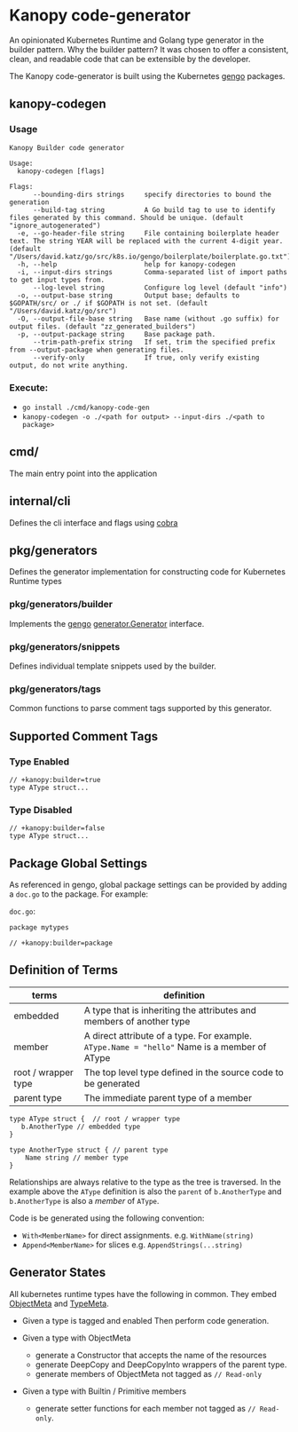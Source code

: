 # Kanopy code-generator

An opinionated Kubernetes Runtime and Golang type generator in the builder pattern.  Why the builder pattern? It was chosen to offer a consistent, clean, and readable code that can be extensible by the developer.

The Kanopy code-generator is built using the Kubernetes [gengo](https://github.com/kubernetes/gengo) packages.

## kanopy-codegen
### Usage
```
Kanopy Builder code generator

Usage:
  kanopy-codegen [flags]

Flags:
      --bounding-dirs strings     specify directories to bound the generation
      --build-tag string          A Go build tag to use to identify files generated by this command. Should be unique. (default "ignore_autogenerated")
  -e, --go-header-file string     File containing boilerplate header text. The string YEAR will be replaced with the current 4-digit year. (default "/Users/david.katz/go/src/k8s.io/gengo/boilerplate/boilerplate.go.txt")
  -h, --help                      help for kanopy-codegen
  -i, --input-dirs strings        Comma-separated list of import paths to get input types from.
      --log-level string          Configure log level (default "info")
  -o, --output-base string        Output base; defaults to $GOPATH/src/ or ./ if $GOPATH is not set. (default "/Users/david.katz/go/src")
  -O, --output-file-base string   Base name (without .go suffix) for output files. (default "zz_generated_builders")
  -p, --output-package string     Base package path.
      --trim-path-prefix string   If set, trim the specified prefix from --output-package when generating files.
      --verify-only               If true, only verify existing output, do not write anything.
```
### Execute:
- `go install ./cmd/kanopy-code-gen`
- `kanopy-codegen -o ./<path for output> --input-dirs ./<path to package>`

## cmd/

The main entry point into the application

## internal/cli

Defines the cli interface and flags using [cobra](https://github.com/spf13/cobra)

## pkg/generators

Defines the generator implementation for constructing code for Kubernetes Runtime types

### pkg/generators/builder

Implements the [gengo](https://github.com/kubernetes/gengo) [generator.Generator](https://github.com/kubernetes/gengo/blob/master/generator/generator.go#L90) interface.

### pkg/generators/snippets

Defines individual template snippets used by the builder.

### pkg/generators/tags

Common functions to parse comment tags supported by this generator.

## Supported Comment Tags

### Type Enabled

```golang
// +kanopy:builder=true
type AType struct...
```

### Type Disabled

```golang
// +kanopy:builder=false
type AType struct...
```

## Package Global Settings

As referenced in gengo, global package settings can be provided by adding a `doc.go` to the package. For example:

`doc.go`:
```golang
package mytypes

// +kanopy:builder=package
```

## Definition of Terms

| terms | definition |
| ----- | ---------- |
| embedded | A type that is inheriting the attributes and members of another type |
| member | A direct attribute of a type. For example. `AType.Name = "hello"`  Name is a member of AType |
| root / wrapper type | The top level type defined in the source code to be generated |
| parent type | The immediate parent type of a member |

```golang
type AType struct {  // root / wrapper type
   b.AnotherType // embedded type
}

type AnotherType struct { // parent type
    Name string // member type
}
```

Relationships are always relative to the type as the tree is traversed.  In the example above the `AType` definition is also the `parent` of `b.AnotherType` and `b.AnotherType` is also a _member_ of `AType`.

Code is be generated using the following convention:

- `With<MemberName>` for direct assignments.  e.g. `WithName(string)`
- `Append<MemberName>` for slices e.g. `AppendStrings(...string)`

## Generator States

All kubernetes runtime types have the following in common. They embed [ObjectMeta](https://pkg.go.dev/k8s.io/apimachinery/pkg/apis/meta/v1#ObjectMeta) and [TypeMeta](https://pkg.go.dev/k8s.io/apimachinery/pkg/apis/meta/v1#TypeMeta).

- Given a type is tagged and enabled Then perform code generation.
- Given a type with ObjectMeta
  - generate a Constructor that accepts the name of the resources
  - generate DeepCopy and DeepCopyInto wrappers of the parent type.
  - generate members of ObjectMeta not tagged as `// Read-only`

- Given a type with Builtin / Primitive members
  - generate setter functions for each member not tagged as `// Read-only`.
